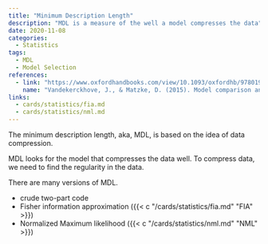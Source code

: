 ```yaml
---
title: "Minimum Description Length"
description: "MDL is a measure of the well a model compresses the data"
date: 2020-11-08
categories:
  - Statistics
tags:
  - MDL
  - Model Selection
references:
  - link: "https://www.oxfordhandbooks.com/view/10.1093/oxfordhb/9780199957996.001.0001/oxfordhb-9780199957996-e-14"
    name: "Vandekerckhove, J., & Matzke, D. (2015). Model comparison and the principle of parsimony. Oxford Library of Psychology."
links:
  - cards/statistics/fia.md
  - cards/statistics/nml.md
---
```


The minimum description length, aka, MDL, is based on the idea of data compression.

MDL looks for the model that compresses the data well. To compress data, we need to find the regularity in the data.

There are many versions of MDL.
- crude two-part code
- Fisher information approximation ({{< c "/cards/statistics/fia.md" "FIA" >}})
- Normalized Maximum likelihood ({{< c "/cards/statistics/nml.md" "NML" >}})